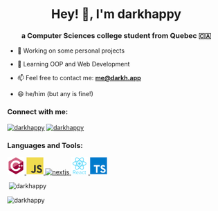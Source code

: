 <h1 align="center">Hey! 👋, I'm darkhappy</h1>
<h3 align="center">a Computer Sciences college student from Quebec 🇨🇦</h3>

- 🔭 Working on some personal projects

- 🌱 Learning OOP and Web Development

- 📫 Feel free to contact me: **me@darkh.app**

- 😄 he/him (but any is fine!)

<h3 align="left">Connect with me:</h3>
<p align="left">
<a href="https://discords.com/bio/p/darkhappy" target="blank"><img align="center" src="https://raw.githubusercontent.com/rahuldkjain/github-profile-readme-generator/master/src/images/icons/Social/discord.svg" alt="darkhappy" height="30" width="40" /></a>
<a href="https://www.leetcode.com/darkhappy" target="blank"><img align="center" src="https://raw.githubusercontent.com/rahuldkjain/github-profile-readme-generator/master/src/images/icons/Social/leet-code.svg" alt="darkhappy" height="30" width="40" /></a>
</p>

<h3 align="left">Languages and Tools:</h3>
<p align="left"> <a href="https://www.w3schools.com/cpp/" target="_blank" rel="noreferrer"> <img src="https://raw.githubusercontent.com/devicons/devicon/master/icons/cplusplus/cplusplus-original.svg" alt="cplusplus" width="40" height="40"/> </a> <a href="https://developer.mozilla.org/en-US/docs/Web/JavaScript" target="_blank" rel="noreferrer"> <img src="https://raw.githubusercontent.com/devicons/devicon/master/icons/javascript/javascript-original.svg" alt="javascript" width="40" height="40"/> </a> <a href="https://nextjs.org/" target="_blank" rel="noreferrer"> <img src="https://cdn.worldvectorlogo.com/logos/nextjs-2.svg" alt="nextjs" width="40" height="40"/> </a> <a href="https://reactjs.org/" target="_blank" rel="noreferrer"> <img src="https://raw.githubusercontent.com/devicons/devicon/master/icons/react/react-original-wordmark.svg" alt="react" width="40" height="40"/> </a> <a href="https://www.typescriptlang.org/" target="_blank" rel="noreferrer"> <img src="https://raw.githubusercontent.com/devicons/devicon/master/icons/typescript/typescript-original.svg" alt="typescript" width="40" height="40"/> </a> </p>

<p>&nbsp;<img align="center" src="https://github-readme-stats.vercel.app/api?username=darkhappy&show_icons=true&theme=dracula&locale=en" alt="darkhappy" /></p>

<p><img align="center" src="https://github-readme-streak-stats.herokuapp.com/?user=darkhappy&theme=dark" alt="darkhappy" /></p>
